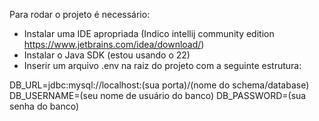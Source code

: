Para rodar o projeto é necessário:

- Instalar uma IDE apropriada (Indico intellij community edition https://www.jetbrains.com/idea/download/)
- Instalar o Java SDK (estou usando o 22)
- Inserir um arquivo .env na raiz do projeto com a seguinte estrutura:

DB_URL=jdbc:mysql://localhost:(sua porta)/(nome do schema/database)
DB_USERNAME=(seu nome de usuário do banco)
DB_PASSWORD=(sua senha do banco)
